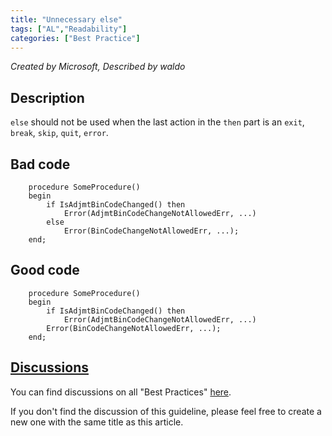 ```yaml
---
title: "Unnecessary else"
tags: ["AL","Readability"]
categories: ["Best Practice"]
---
```


_Created by Microsoft, Described by waldo_

## Description

`else` should not be used when the last action in the `then` part is an `exit`, `break`, `skip`, `quit`, `error`. 

## Bad code

```al
    procedure SomeProcedure()
    begin
        if IsAdjmtBinCodeChanged() then
            Error(AdjmtBinCodeChangeNotAllowedErr, ...)
        else
            Error(BinCodeChangeNotAllowedErr, ...);
    end;
```

## Good code

```al
    procedure SomeProcedure()
    begin
        if IsAdjmtBinCodeChanged() then
            Error(AdjmtBinCodeChangeNotAllowedErr, ...)
        Error(BinCodeChangeNotAllowedErr, ...);
    end;
```

## [Discussions](https://github.com/microsoft/alguidelines/discussions/categories/bc-best-practices?discussions_q=unnecessary+else+category%3A%22BC+Best+Practices%22)

You can find discussions on all "Best Practices" [here](https://github.com/microsoft/alguidelines/discussions/categories/bc-best-practices).

If you don't find the discussion of this guideline, please feel free to create a new one with the same title as this article.

